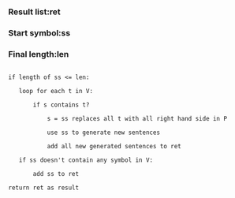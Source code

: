 ### Result list:ret

### Start symbol:ss

### Final length:len

```

if length of ss <= len:

​	loop for each t in V:

​		if s contains t?

​			s = ss replaces all t with all right hand side in P

​			use ss to generate new sentences

​			add all new generated sentences to ret

​	if ss doesn't contain any symbol in V:

​		add ss to ret

return ret as result 

```
